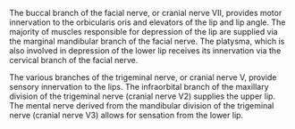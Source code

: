 The buccal branch of the facial nerve, or cranial nerve VII, provides motor innervation to the orbicularis oris and elevators of the lip and lip angle. The majority of muscles responsible for depression of the lip are supplied via the marginal mandibular branch of the facial nerve. The platysma, which is also involved in depression of the lower lip receives its innervation via the cervical branch of the facial nerve.

The various branches of the trigeminal nerve, or cranial nerve V, provide sensory innervation to the lips. The infraorbital branch of the maxillary division of the trigeminal nerve (cranial nerve V2) supplies the upper lip. The mental nerve derived from the mandibular division of the trigeminal nerve (cranial nerve V3) allows for sensation from the lower lip.